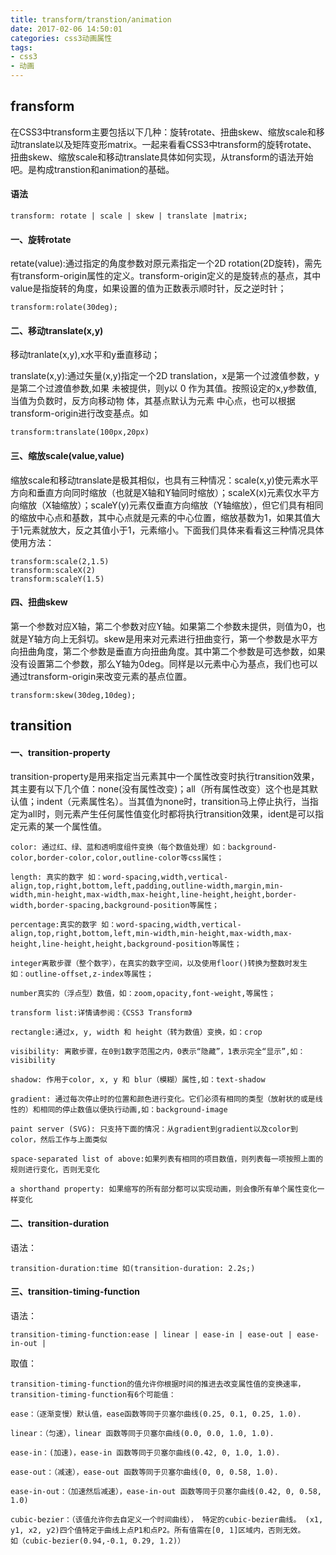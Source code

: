 ```yaml
---
title: transform/transtion/animation
date: 2017-02-06 14:50:01
categories: css3动画属性
tags:
- css3
- 动画
---
```

## fransform
在CSS3中transform主要包括以下几种：旋转rotate、扭曲skew、缩放scale和移动translate以及矩阵变形matrix。一起来看看CSS3中transform的旋转rotate、扭曲skew、缩放scale和移动translate具体如何实现，从transform的语法开始吧。是构成transtion和animation的基础。

#### 语法
  ```
  transform: rotate | scale | skew | translate |matrix;
  ```

#### 一、旋转rotate
  retate(value):通过指定的角度参数对原元素指定一个2D rotation(2D旋转)，需先有transform-origin属性的定义。transform-origin定义的是旋转点的基点，其中value是指旋转的角度，如果设置的值为正数表示顺时针，反之逆时针；

  ```
  transform:rolate(30deg);
  ```

#### 二、移动translate(x,y)
  移动tranlate(x,y),x水平和y垂直移动；
  
  translate(x,y):通过矢量(x,y)指定一个2D translation，x是第一个过渡值参数，y是第二个过渡值参数,如果 未被提供，则y以 0 作为其值。按照设定的x,y参数值,当值为负数时，反方向移动物
  体，其基点默认为元素 中心点，也可以根据transform-origin进行改变基点。如

  ```
  transform:translate(100px,20px)
  ```

#### 三、缩放scale(value,value)
  缩放scale和移动translate是极其相似，也具有三种情况：scale(x,y)使元素水平方向和垂直方向同时缩放（也就是X轴和Y轴同时缩放）；scaleX(x)元素仅水平方向缩放（X轴缩放）；scaleY(y)元素仅垂直方向缩放（Y轴缩放），但它们具有相同的缩放中心点和基数，其中心点就是元素的中心位置，缩放基数为1，如果其值大于1元素就放大，反之其值小于1，元素缩小。下面我们具体来看看这三种情况具体使用方法：
  ```
  transform:scale(2,1.5)
  transform:scaleX(2)
  transform:scaleY(1.5)
  ```

#### 四、扭曲skew
  第一个参数对应X轴，第二个参数对应Y轴。如果第二个参数未提供，则值为0，也就是Y轴方向上无斜切。skew是用来对元素进行扭曲变行，第一个参数是水平方向扭曲角度，第二个参数是垂直方向扭曲角度。其中第二个参数是可选参数，如果没有设置第二个参数，那么Y轴为0deg。同样是以元素中心为基点，我们也可以通过transform-origin来改变元素的基点位置。
  ```
  transform:skew(30deg,10deg);
  ```

## transition

#### 一、transition-property
  transition-property是用来指定当元素其中一个属性改变时执行transition效果，其主要有以下几个值：none(没有属性改变)；all（所有属性改变）这个也是其默认值；indent（元素属性名）。当其值为none时，transition马上停止执行，当指定为all时，则元素产生任何属性值变化时都将执行transition效果，ident是可以指定元素的某一个属性值。
  ````
  color: 通过红、绿、蓝和透明度组件变换（每个数值处理）如：background-color,border-color,color,outline-color等css属性；

  length: 真实的数字 如：word-spacing,width,vertical-align,top,right,bottom,left,padding,outline-width,margin,min-width,min-height,max-width,max-height,line-height,height,border-width,border-spacing,background-position等属性；

  percentage:真实的数字 如：word-spacing,width,vertical-align,top,right,bottom,left,min-width,min-height,max-width,max-height,line-height,height,background-position等属性；

  integer离散步骤（整个数字），在真实的数字空间，以及使用floor()转换为整数时发生 如：outline-offset,z-index等属性；

  number真实的（浮点型）数值，如：zoom,opacity,font-weight,等属性；

  transform list:详情请参阅：《CSS3 Transform》

  rectangle:通过x, y, width 和 height（转为数值）变换，如：crop

  visibility: 离散步骤，在0到1数字范围之内，0表示“隐藏”，1表示完全“显示”,如：visibility

  shadow: 作用于color, x, y 和 blur（模糊）属性,如：text-shadow

  gradient: 通过每次停止时的位置和颜色进行变化。它们必须有相同的类型（放射状的或是线性的）和相同的停止数值以便执行动画,如：background-image

  paint server (SVG): 只支持下面的情况：从gradient到gradient以及color到color，然后工作与上面类似

  space-separated list of above:如果列表有相同的项目数值，则列表每一项按照上面的规则进行变化，否则无变化

  a shorthand property: 如果缩写的所有部分都可以实现动画，则会像所有单个属性变化一样变化
  ````
#### 二、transition-duration
  语法：
  ````
  transition-duration:time 如(transition-duration: 2.2s;)
  ````
#### 三、transition-timing-function
  语法：
  ````
  transition-timing-function:ease | linear | ease-in | ease-out | ease-in-out |
  ````
  取值：
  ````
  transition-timing-function的值允许你根据时间的推进去改变属性值的变换速率，transition-timing-function有6个可能值：

  ease：（逐渐变慢）默认值，ease函数等同于贝塞尔曲线(0.25, 0.1, 0.25, 1.0).

  linear：（匀速），linear 函数等同于贝塞尔曲线(0.0, 0.0, 1.0, 1.0).

  ease-in：(加速)，ease-in 函数等同于贝塞尔曲线(0.42, 0, 1.0, 1.0).

  ease-out：（减速），ease-out 函数等同于贝塞尔曲线(0, 0, 0.58, 1.0).

  ease-in-out：（加速然后减速），ease-in-out 函数等同于贝塞尔曲线(0.42, 0, 0.58, 1.0)

  cubic-bezier：（该值允许你去自定义一个时间曲线）， 特定的cubic-bezier曲线。 (x1, y1, x2, y2)四个值特定于曲线上点P1和点P2。所有值需在[0, 1]区域内，否则无效。
  如（cubic-bezier(0.94,-0.1, 0.29, 1.2)）
  ````

<!-- #### 四、transition-delay -->


  